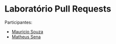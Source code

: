 # Laboratório Pull Requests

Participantes:

- [Mauricio Souza](https://github.com/mau-me)
- [Matheus Sena](https://github.com/MatheusSena02)
